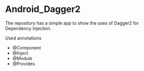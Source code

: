 # Android_Dagger2
The repository has a simple app to show the uses of Dagger2 for Dependency Injection. 

Used annotations
- @Component
- @Inject
- @Module
- @Provides
